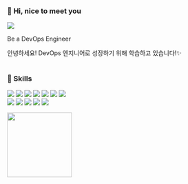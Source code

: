 
### 👋 **Hi, nice to meet you**

<img src="https://img.shields.io/badge/b926167912@gmail.com-EA4335.svg?logo=Gmail&logoColor=white">

Be a DevOps Engineer

안녕하세요! DevOps 엔지니어로 성장하기 위해 학습하고 있습니다!✨  <br/>
<br/>

 ### :muscle: Skills
<img src="https://img.shields.io/badge/Amazon AWS-232F3E.svg?logo=Amazon AWS&logoColor=white"> <img src="https://img.shields.io/badge/Docker-2496ED.svg?logo=Docker&logoColor=white"> <img src="https://img.shields.io/badge/Kubernetes-326CE5.svg?logo=Kubernetes&logoColor=white"> <img src="https://img.shields.io/badge/Terraform-7B42BC.svg?logo=Terraform&logoColor=white"> <img src="https://img.shields.io/badge/Linux-CC624.svg?logo=Linux&logoColor=white"> <img src="https://img.shields.io/badge/NGINX-009639.svg?logo=NGINX&logoColor=white"> <img src="https://img.shields.io/badge/MySQL-4479A1.svg?logo=MySQL&logoColor=white"> <br/> <img src="https://img.shields.io/badge/Grafana-F46800.svg?logo=Grafana&logoColor=white"> <img src="https://img.shields.io/badge/Git-F05032.svg?logo=Git&logoColor=white"> <img src="https://img.shields.io/badge/GitHub Actions-2088FF.svg?logo=GitHub Actions&logoColor=white"> <img src="https://img.shields.io/badge/Javascript-F7DF1E.svg?logo=Javascript&logoColor=white"> <img src="https://img.shields.io/badge/Notion-000000.svg?logo=Notion&logoColor=white">



  <img src="https://user-images.githubusercontent.com/119267181/229045074-eb6bb74f-780b-47f9-a60e-934f3a761df2.png" width="150">
</p>

<!--
**yebinnn/yebinnn** is a ✨ _special_ ✨ repository because its `README.md` (this file) appears on your GitHub profile.

Here are some ideas to get you started:

- 🔭 I’m currently working on ...
- 🌱 I’m currently learning ...
- 👯 I’m looking to collaborate on ...
- 🤔 I’m looking for help with ...
- 💬 Ask me about ...
- 📫 How to reach me: ...
- 😄 Pronouns: ...
- ⚡ Fun fact: ...
-->
